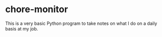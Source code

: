 # chore-monitor

This is a very basic Python program to take notes on what I do on a daily basis at my job.